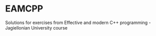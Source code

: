 # EAMCPP
Solutions for exercises from Effective and modern C++ programming - Jagiellonian University course
